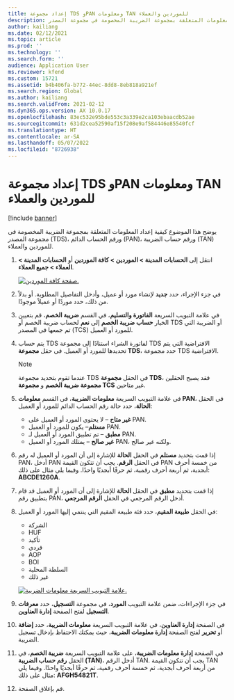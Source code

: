 ```yaml
---
title: إعداد مجموعة TDS وPAN ومعلومات TAN للموردين والعملاء
description: يوضح هذا الموضوع كيفية إعداد المعلومات المتعلقة بمجموعة الضريبة المخصومة في مجموعة المصدر (TDS)، ورقم الحساب الدائم (PAN)، ورقم حساب الضريبة (TAN) للموردين والعملاء.
author: kailiang
ms.date: 02/12/2021
ms.topic: article
ms.prod: ''
ms.technology: ''
ms.search.form: ''
audience: Application User
ms.reviewer: kfend
ms.custom: 15721
ms.assetid: b4b406fa-b772-44ec-8dd8-8eb818a921ef
ms.search.region: Global
ms.author: kailiang
ms.search.validFrom: 2021-02-12
ms.dyn365.ops.version: AX 10.0.17
ms.openlocfilehash: 83ec532e95bde553c3a339e2ca103ebaacdb52ae
ms.sourcegitcommit: 631d2cea52590af15f208e9af584446e85540fcf
ms.translationtype: HT
ms.contentlocale: ar-SA
ms.lasthandoff: 05/07/2022
ms.locfileid: "8726938"
---
```

# <a name="tds-group-pan-and-tan-information-setup-for-vendors-and-customers"></a>إعداد مجموعة TDS وPAN ومعلومات TAN للموردين والعملاء

[!include [banner](../includes/banner.md)]

يوضح هذا الموضوع كيفية إعداد المعلومات المتعلقة بمجموعة الضريبة المخصومة في مجموعة المصدر (TDS)، ورقم الحساب الدائم (PAN)، ورقم حساب الضريبة (TAN) للموردين والعملاء.

1. انتقل إلى **الحسابات المدينة \> الموردين \> كافة الموردين** أو **الحسابات المدينة \> العملاء \> جميع العملاء**.

    [![صفحة كافة الموردين.](./media/apac-ind-TDS-55.png)](./media/apac-ind-TDS-55.png)

2. في جزء الإجراء، حدد **جديد** لإنشاء مورد أو عميل، وأدخل التفاصيل المطلوبة. أو بدلاً من ذلك، حدد موردًا أو عميلاً موجودًا.
3. في علامة التبويب السريعة **الفاتورة والتسليم**، في القسم **ضريبة الخصم**، قم بتعيين الخيار **حساب ضريبة الخصم** إلى **نعم** لحساب ضريبة الخصم أو TDS أو الضريبة التي تم جمعها في المصدر (TCS) للمورد أو العميل.
4. يتم حساب TDS لفاتورة الشراء استنادًا إلى مجموعة TDS الافتراضية التي يتم تحديدها للمورد أو العميل. في حقل **مجموعة TDS**، حدد مجموعة TDS الافتراضية.

    > [!NOTE]
    > عندما تقوم بتحديد مجموعة TDS في الحقل **مجموعة TDS**، فقد يصبح الحقلين **مجموعة ضريبة الخصم** و **مجموعة TCS** غير متاحين.

5. في علامة التبويب السريعة **معلومات الضريبة**، في القسم **معلومات PAN**، في الحقل **الحالة**، حدد حالة رقم الحساب الدائم للمورد أو العميل:

    - **غير متاح** – لا يحتوي المورد أو العميل على PAN.
    - **مستلم**– يكون للمورد أو العميل PAN.
    - **مطبق** – تم تطبيق المورد أو العميل لـ PAN.
    - **غير صالح** – يمتلك المورد أو العميل PAN، ولكنه غير صالح.

6. إذا قمت بتحديد **مستلم** في الحقل **الحالة** للإشارة إلى أن المورد أو العميل له رقم PAN، أدخل PAN في الحقل **الرقم**. يجب أن تتكون القيمة PAN من خمسة أحرف أبجدية، ثم أربعة أحرف رقمية، ثم حرفًا أبجديًا واحدًا. وفيما يلي مثال على ذلك: **ABCDE1260A**.
7. إذا قمت بتحديد **مطبق** في الحقل **الحالة** للإشارة إلى أن المورد أو العميل قد قام بتطبيق رقم PAN، أدخل الرقم المرجعي في الحقل **الرقم المرجعي**.
8. في الحقل **طبيعة المقيم**، حدد فئة طبيعة المقيم التي ينتمي إليها المورد أو العميل:

    - الشركة
    - HUF
    - تأكيد
    - فردي
    - AOP
    - BOI
    - السلطة المحلية
    - غير ذلك

    [![علامة التبويب السريعة معلومات الضريبة.](./media/apac-ind-TDS-56.png)](./media/apac-ind-TDS-56.png)

9. في جزء الإجراءات، ضمن علامة التبويب **المورد**، في مجموعة **التسجيل**، حدد **معرفات التسجيل** لفتح الصفحة **إدارة العناوين**.
10. في الصفحة **إدارة العناوين**، في علامة التبويب السريعة **معلومات الضريبة**، حدد **إضافة** أو **تحرير** لفتح الصفحة **إدارة معلومات الضريبة**، حيث يمكنك الاحتفاظ بإدخال تسجيل الضريبة.
11. في الصفحة **إدارة معلومات الضريبة**، على علامة التبويب السريعة **ضريبة الخصم**، في الحقل **رقم حساب الضريبة (TAN)**، أدخل الرقم TAN. يجب أن تتكون القيمة TAN من أربعة أحرف أبجدية، ثم خمسة أحرف رقمية، ثم حرفًا أبجديًا واحدًا. وفيما يلي مثال على ذلك: **AFGH54821T**.
12. قم بإغلاق الصفحة.
